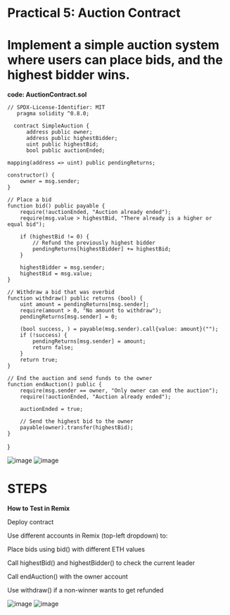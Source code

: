 # **Practical 5: Auction Contract**
# **Implement a simple auction system where users can place bids, and the highest bidder wins.**

**code: AuctionContract.sol**


    // SPDX-License-Identifier: MIT
       pragma solidity ^0.8.0;

      contract SimpleAuction {
          address public owner;
          address public highestBidder;
          uint public highestBid;
          bool public auctionEnded;

    mapping(address => uint) public pendingReturns;

    constructor() {
        owner = msg.sender;
    }

    // Place a bid
    function bid() public payable {
        require(!auctionEnded, "Auction already ended");
        require(msg.value > highestBid, "There already is a higher or equal bid");

        if (highestBid != 0) {
            // Refund the previously highest bidder
            pendingReturns[highestBidder] += highestBid;
        }

        highestBidder = msg.sender;
        highestBid = msg.value;
    }

    // Withdraw a bid that was overbid
    function withdraw() public returns (bool) {
        uint amount = pendingReturns[msg.sender];
        require(amount > 0, "No amount to withdraw");
        pendingReturns[msg.sender] = 0;

        (bool success, ) = payable(msg.sender).call{value: amount}("");
        if (!success) {
            pendingReturns[msg.sender] = amount;
            return false;
        }
        return true;
    }

    // End the auction and send funds to the owner
    function endAuction() public {
        require(msg.sender == owner, "Only owner can end the auction");
        require(!auctionEnded, "Auction already ended");

        auctionEnded = true;

        // Send the highest bid to the owner
        payable(owner).transfer(highestBid);
    }
   }

   ![image](https://github.com/user-attachments/assets/91c0c4c3-4324-4062-a313-fb60df293e61)
   ![image](https://github.com/user-attachments/assets/9021e3d7-5a98-475d-b892-69c0db79cda3)

# STEPS

**How to Test in Remix**

Deploy contract

Use different accounts in Remix (top-left dropdown) to:

Place bids using bid() with different ETH values

Call highestBid() and highestBidder() to check the current leader

Call endAuction() with the owner account

Use withdraw() if a non-winner wants to get refunded

![image](https://github.com/user-attachments/assets/bbc94d6b-9e6e-4508-9361-5e09751caada)
![image](https://github.com/user-attachments/assets/acafed5b-9d4c-455d-a7dd-ff7e6b5756ea)





